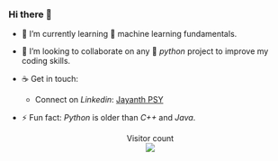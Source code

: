 ### Hi there 👋

- 🌱 I’m currently learning :robot: machine learning fundamentals.

- 👯 I’m looking to collaborate on any :snake: *python* project to improve my coding skills.

- ☕ Get in touch:
  +  Connect on *Linkedin*: [Jayanth PSY](https://www.linkedin.com/in/jayanth-p-b3924812a/)

- ⚡ Fun fact: *Python* is older than *C++* and *Java*. 


<p align="center"> 
  Visitor count<br>
  <img src="https://profile-counter.glitch.me/j-tesla/count.svg" />
</p>

<!--
**j-tesla/j-tesla** is a ✨ _special_ ✨ repository because its `README.md` (this file) appears on your GitHub profile.

Here are some ideas to get you started:

- 🔭 I’m currently working on ...
- 🌱 I’m currently learning ...
- 👯 I’m looking to collaborate on ...
- 🤔 I’m looking for help with ...
- 💬 Ask me about ...
- 📫 How to reach me: ...
- 😄 Pronouns: ...
- ⚡ Fun fact: ...
-->

